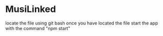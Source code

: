 # MusiLinked
locate the file  using git bash
once you have located the file start the app with the command "npm start"

